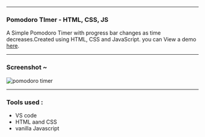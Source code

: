 ___
### Pomodoro TImer - HTML, CSS, JS
A Simple Pomodoro Timer  with progress bar changes as time decreases.Created using HTML, CSS and JavaScript. 
you can View a demo [here](https://devang2304.github.io/Pomodoro-Timer/).

___
### Screenshot ~

![pomodoro timer](https://user-images.githubusercontent.com/69463638/222216255-a91a23d6-5552-4637-98ed-a67d40289133.png)

___
### Tools used :
* VS code
* HTML aand CSS
* vanilla Javascript
